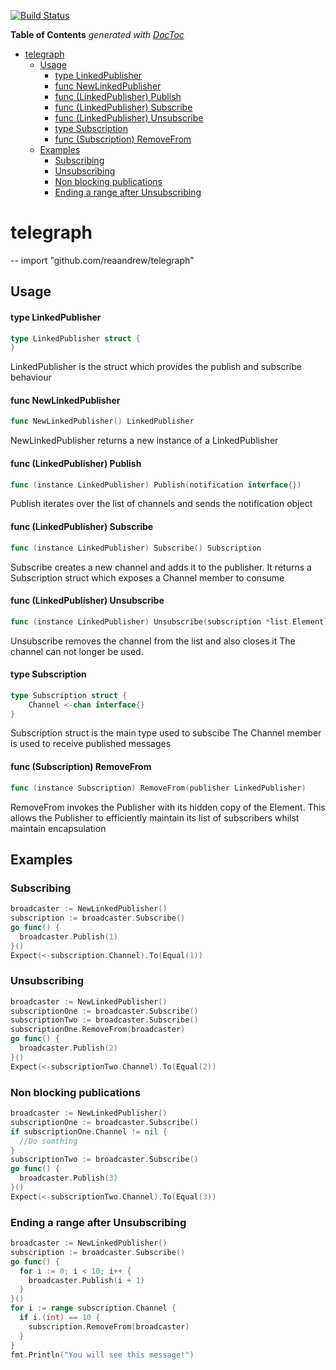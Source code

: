 [![Build Status](https://travis-ci.org/REAANDREW/telegraph.svg?branch=master)](https://travis-ci.org/REAANDREW/telegraph)

<!-- START doctoc generated TOC please keep comment here to allow auto update -->
<!-- DON'T EDIT THIS SECTION, INSTEAD RE-RUN doctoc TO UPDATE -->
**Table of Contents**  *generated with [DocToc](https://github.com/thlorenz/doctoc)*

- [telegraph](#telegraph)
  - [Usage](#usage)
      - [type LinkedPublisher](#type-linkedpublisher)
      - [func  NewLinkedPublisher](#func--newlinkedpublisher)
      - [func (LinkedPublisher) Publish](#func-linkedpublisher-publish)
      - [func (LinkedPublisher) Subscribe](#func-linkedpublisher-subscribe)
      - [func (LinkedPublisher) Unsubscribe](#func-linkedpublisher-unsubscribe)
      - [type Subscription](#type-subscription)
      - [func (Subscription) RemoveFrom](#func-subscription-removefrom)
  - [Examples](#examples)
    - [Subscribing](#subscribing)
    - [Unsubscribing](#unsubscribing)
    - [Non blocking publications](#non-blocking-publications)
    - [Ending a range after Unsubscribing](#ending-a-range-after-unsubscribing)

<!-- END doctoc generated TOC please keep comment here to allow auto update -->

# telegraph
--
    import "github.com/reaandrew/telegraph"


## Usage

#### type LinkedPublisher

```go
type LinkedPublisher struct {
}
```

LinkedPublisher is the struct which provides the publish and subscribe behaviour

#### func  NewLinkedPublisher

```go
func NewLinkedPublisher() LinkedPublisher
```
NewLinkedPublisher returns a new instance of a LinkedPublisher

#### func (LinkedPublisher) Publish

```go
func (instance LinkedPublisher) Publish(notification interface{})
```
Publish iterates over the list of channels and sends the notification object

#### func (LinkedPublisher) Subscribe

```go
func (instance LinkedPublisher) Subscribe() Subscription
```
Subscribe creates a new channel and adds it to the publisher. It returns a
Subscription struct which exposes a Channel member to consume

#### func (LinkedPublisher) Unsubscribe

```go
func (instance LinkedPublisher) Unsubscribe(subscription *list.Element)
```
Unsubscribe removes the channel from the list and also closes it The channel can
not longer be used.

#### type Subscription

```go
type Subscription struct {
	Channel <-chan interface{}
}
```

Subscription struct is the main type used to subscibe The Channel member is used
to receive published messages

#### func (Subscription) RemoveFrom

```go
func (instance Subscription) RemoveFrom(publisher LinkedPublisher)
```
RemoveFrom invokes the Publisher with its hidden copy of the Element. This
allows the Publisher to efficiently maintain its list of subscribers whilst
maintain encapsulation

## Examples

### Subscribing

```go
broadcaster := NewLinkedPublisher()
subscription := broadcaster.Subscribe()
go func() {
  broadcaster.Publish(1)
}()
Expect(<-subscription.Channel).To(Equal(1))
```

### Unsubscribing

```go
broadcaster := NewLinkedPublisher()
subscriptionOne := broadcaster.Subscribe()
subscriptionTwo := broadcaster.Subscribe()
subscriptionOne.RemoveFrom(broadcaster)
go func() {
  broadcaster.Publish(2)
}()
Expect(<-subscriptionTwo.Channel).To(Equal(2))
```

### Non blocking publications

```go
broadcaster := NewLinkedPublisher()
subscriptionOne := broadcaster.Subscribe()
if subscriptionOne.Channel != nil {
  //Do somthing
}
subscriptionTwo := broadcaster.Subscribe()
go func() {
  broadcaster.Publish(3)
}()
Expect(<-subscriptionTwo.Channel).To(Equal(3))
```

### Ending a range after Unsubscribing

```go
broadcaster := NewLinkedPublisher()
subscription := broadcaster.Subscribe()
go func() {
  for i := 0; i < 10; i++ {
    broadcaster.Publish(i + 1)
  }
}()
for i := range subscription.Channel {
  if i.(int) == 10 {
    subscription.RemoveFrom(broadcaster)
  }
}
fmt.Println("You will see this message!")
```
